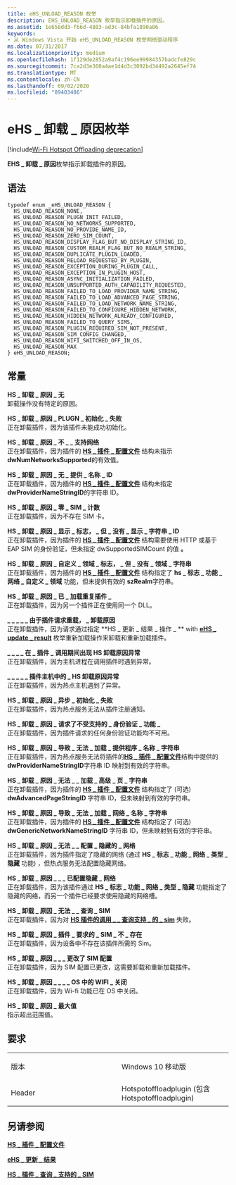 ```yaml
---
title: eHS_UNLOAD_REASON 枚举
description: EHS_UNLOAD_REASON 枚举指示卸载插件的原因。
ms.assetid: 1e658dd3-f66d-4803-ad3c-84bfa1890a86
keywords:
- 从 Windows Vista 开始 eHS_UNLOAD_REASON 枚举网络驱动程序
ms.date: 07/31/2017
ms.localizationpriority: medium
ms.openlocfilehash: 1f129de2852a9af4c196ee99984357badcfe829c
ms.sourcegitcommit: 7ca2d3e360a4ae1d4d3c3092bd34492a2645ef74
ms.translationtype: MT
ms.contentlocale: zh-CN
ms.lasthandoff: 09/02/2020
ms.locfileid: "89403486"
---
```

# <a name="ehs_unload_reason-enumeration"></a>eHS \_ 卸载 \_ 原因枚举

[!include[Wi-Fi Hotspot Offloading deprecation](../includes/wi-fi-hotspot-offloading-deprecation.md)]


**EHS \_ 卸载 \_ 原因**枚举指示卸载插件的原因。

<a name="syntax"></a>语法
------

```ManagedCPlusPlus
typedef enum _eHS_UNLOAD_REASON { 
  HS_UNLOAD_REASON_NONE,
  HS_UNLOAD_REASON_PLUGN_INIT_FAILED,
  HS_UNLOAD_REASON_NO_NETWORKS_SUPPORTED,
  HS_UNLOAD_REASON_NO_PROVIDE_NAME_ID,
  HS_UNLOAD_REASON_ZERO_SIM_COUNT,
  HS_UNLOAD_REASON_DISPLAY_FLAG_BUT_NO_DISPLAY_STRING_ID,
  HS_UNLOAD_REASON_CUSTOM_REALM_FLAG_BUT_NO_REALM_STRING,
  HS_UNLOAD_REASON_DUPLICATE_PLUGIN_LOADED,
  HS_UNLOAD_REASON_RELOAD_REQUESTED_BY_PLUGIN,
  HS_UNLOAD_REASON_EXCEPTION_DURING_PLUGIN_CALL,
  HS_UNLOAD_REASON_EXCEPTION_IN_PLUGIN_HOST,
  HS_UNLOAD_REASON_ASYNC_INITIALIZATION_FAILED,
  HS_UNLOAD_REASON_UNSUPPORTED_AUTH_CAPABILITY_REQUESTED,
  HS_UNLOAD_REASON_FAILED_TO_LOAD_PROVIDER_NAME_STRING,
  HS_UNLOAD_REASON_FAILED_TO_LOAD_ADVANCED_PAGE_STRING,
  HS_UNLOAD_REASON_FAILED_TO_LOAD_NETWORK_NAME_STRING,
  HS_UNLOAD_REASON_FAILED_TO_CONFIGURE_HIDDEN_NETWORK,
  HS_UNLOAD_REASON_HIDDEN_NETWORK_ALREADY_CONFIGURED,
  HS_UNLOAD_REASON_FAILED_TO_QUERY_SIMS,
  HS_UNLOAD_REASON_PLUGIN_REQUIRED_SIM_NOT_PRESENT,
  HS_UNLOAD_REASON_SIM_CONFIG_CHANGED,
  HS_UNLOAD_REASON_WIFI_SWITCHED_OFF_IN_OS,
  HS_UNLOAD_REASON_MAX
} eHS_UNLOAD_REASON;
```

<a name="constants"></a>常量
---------

<a href="" id="hs-unload-reason-none"></a>**HS \_ 卸载 \_ 原因 \_ 无**  
卸载操作没有特定的原因。

<a href="" id="hs-unload-reason-plugn-init-failed"></a>**HS \_ 卸载 \_ 原因 \_ PLUGN \_ 初始化 \_ 失败**  
正在卸载插件，因为该插件未能成功初始化。

<a href="" id="hs-unload-reason-no-networks-supported"></a>**HS \_ 卸载 \_ 原因 \_ 不 \_ \_ 支持网络**  
正在卸载插件，因为插件的 [**HS \_ 插件 \_ 配置文件**](hs-plugin-profile.md) 结构未指示 **dwNumNetworksSupported**的有效值。

<a href="" id="hs-unload-reason-no-provide-name-id"></a>**HS \_ 卸载 \_ 原因 \_ 无 \_ 提供 \_ 名称 \_ ID**  
正在卸载插件，因为插件的 [**HS \_ 插件 \_ 配置文件**](hs-plugin-profile.md) 结构未指定 **dwProviderNameStringID**的字符串 ID。

<a href="" id="hs-unload-reason-zero-sim-count"></a>**HS \_ 卸载 \_ 原因 \_ 零 \_ SIM \_ 计数**  
正在卸载插件，因为不存在 SIM 卡。

<a href="" id="hs-unload-reason-display-flag-but-no-display-string-id"></a>**HS \_ 卸载 \_ 原因 \_ 显示 \_ 标志， \_ 但 \_ 没有 \_ 显示 \_ 字符串 \_ ID**  
正在卸载插件，因为插件的 [**HS \_ 插件 \_ 配置文件**](hs-plugin-profile.md) 结构需要使用 HTTP 或基于 EAP SIM 的身份验证，但未指定 dwSupportedSIMCount 的值 **。**

<a href="" id="hs-unload-reason-custom-realm-flag-but-no-realm-string"></a>**HS \_ 卸载 \_ 原因 \_ 自定义 \_ 领域 \_ 标志， \_ 但 \_ 没有 \_ 领域 \_ 字符串**  
正在卸载插件，因为插件的 [**HS \_ 插件 \_ 配置文件**](hs-plugin-profile.md) 结构指定了 **hs \_ 标志 \_ 功能 \_ 网络 \_ 自定义 \_ 领域** 功能，但未提供有效的 **szRealm**字符串。

<a href="" id="hs-unload-reason-duplicate-plugin-loaded"></a>**HS \_ 卸载 \_ 原因 \_ 已 \_ 加载重复插件 \_**  
正在卸载插件，因为另一个插件正在使用同一个 DLL。

<a href="" id="hs-unload-reason-reload-requested-by-plugin"></a>**\_ \_ \_ \_ \_ 由于插件请求重载， \_ 卸载原因**  
正在卸载插件，因为请求通过指定 **HS \_ 更新 \_ 结果 \_ 操作 \_ ** with [**eHS \_ update \_ result**](ehs-update-result.md) 枚举重新加载操作来卸载和重新加载插件。

<a href="" id="hs-unload-reason-exception-during-plugin-call"></a>**\_ \_ \_ \_ 在 \_ 插件 \_ 调用期间出现 HS 卸载原因异常**  
正在卸载插件，因为主机进程在调用插件时遇到异常。

<a href="" id="hs-unload-reason-exception-in-plugin-host"></a>**\_ \_ \_ \_ \_ 插件主机中的 \_ HS 卸载原因异常**  
正在卸载插件，因为热点主机遇到了异常。

<a href="" id="hs-unload-reason-async-initialization-failed"></a>**HS \_ 卸载 \_ 原因 \_ 异步 \_ 初始化 \_ 失败**  
正在卸载插件，因为热点服务无法从插件注册通知。

<a href="" id="hs-unload-reason-unsupported-auth-capability-requested"></a>**HS \_ 卸载 \_ 原因 \_ 请求了不受支持的 \_ 身份验证 \_ 功能 \_**  
正在卸载插件，因为插件请求的任何身份验证功能均不可用。

<a href="" id="hs-unload-reason-failed-to-load-provider-name-string"></a>**HS \_ 卸载 \_ 原因 \_ 导致 \_ 无法 \_ 加载 \_ 提供程序 \_ 名称 \_ 字符串**  
正在卸载插件，因为热点服务无法将插件的[**HS \_ 插件 \_ 配置文件**](hs-plugin-profile.md)结构中提供的**dwProviderNameStringID**字符串 ID 映射到有效的字符串。

<a href="" id="hs-unload-reason-failed-to-load-advanced-page-string"></a>**HS \_ 卸载 \_ 原因 \_ 无法 \_ \_ 加载 \_ 高级 \_ 页 \_ 字符串**  
正在卸载插件，因为插件的 [**HS \_ 插件 \_ 配置文件**](hs-plugin-profile.md) 结构指定了 (可选) **dwAdvancedPageStringID** 字符串 ID，但未映射到有效的字符串。

<a href="" id="hs-unload-reason-failed-to-load-network-name-string"></a>**HS \_ 卸载 \_ 原因 \_ 导致 \_ 无法 \_ 加载 \_ 网络 \_ 名称 \_ 字符串**  
正在卸载插件，因为插件的 [**HS \_ 插件 \_ 配置文件**](hs-plugin-profile.md) 结构指定了 (可选) **dwGenericNetworkNameStringID** 字符串 ID，但未映射到有效的字符串。

<a href="" id="hs-unload-reason-failed-to-configure-hidden-network"></a>**HS \_ 卸载 \_ 原因 \_ 无法 \_ \_ 配置 \_ 隐藏的 \_ 网络**  
正在卸载插件，因为插件指定了隐藏的网络 (通过 **HS \_ 标志 \_ 功能 \_ 网络 \_ 类型 \_ 隐藏** 功能) ，但热点服务无法配置隐藏网络。

<a href="" id="hs-unload-reason-hidden-network-already-configured"></a>**HS \_ 卸载 \_ 原因 \_ \_ \_ 已配置隐藏 \_ 网络**  
正在卸载插件，因为该插件通过 **HS \_ 标志 \_ 功能 \_ 网络 \_ 类型 \_ 隐藏** 功能指定了隐藏的网络，而另一个插件已经要求使用隐藏的网络槽。

<a href="" id="hs-unload-reason-failed-to-query-sims"></a>**HS \_ 卸载 \_ 原因 \_ 无法 \_ \_ 查询 \_ SIM**  
正在卸载插件，因为对 [**HS 插件的调用 \_ \_ 查询支持 \_ 的 \_ sim**](hs-plugin-query-supported-sims.md) 失败。

<a href="" id="hs-unload-reason-plugin-required-sim-not-present"></a>**HS \_ 卸载 \_ 原因 \_ 插件 \_ 要求的 \_ SIM \_ 不 \_ 存在**  
正在卸载插件，因为设备中不存在该插件所需的 Sim。

<a href="" id="hs-unload-reason-sim-config-changed"></a>**HS \_ 卸载 \_ 原因 \_ \_ \_ 更改了 SIM 配置**  
正在卸载插件，因为 SIM 配置已更改，这需要卸载和重新加载插件。

<a href="" id="hs-unload-reason-wifi-switched-off-in-os"></a>**HS \_ 卸载 \_ 原因 \_ \_ \_ \_ OS 中的 WIFI \_ 关闭**  
正在卸载插件，因为 Wi-fi 功能已在 OS 中关闭。

<a href="" id="hs-unload-reason-max"></a>**HS \_ 卸载 \_ 原因 \_ 最大值**  
指示超出范围值。

<a name="requirements"></a>要求
------------

<table>
<colgroup>
<col width="50%" />
<col width="50%" />
</colgroup>
<tbody>
<tr class="odd">
<td><p>版本</p></td>
<td><p>Windows 10 移动版</p></td>
</tr>
<tr class="even">
<td><p>Header</p></td>
<td>Hotspotoffloadplugin (包含 Hotspotoffloadplugin) </td>
</tr>
</tbody>
</table>

## <a name="see-also"></a>另请参阅


[**HS \_ 插件 \_ 配置文件**](hs-plugin-profile.md)

[**eHS \_ 更新 \_ 结果**](ehs-update-result.md)

[**HS \_ 插件 \_ 查询 \_ 支持的 \_ SIM**](hs-plugin-query-supported-sims.md)

 

 




